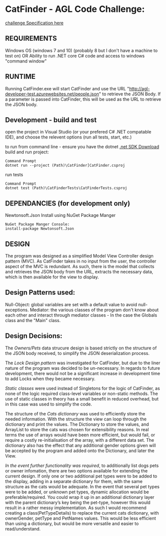 # CatFinder - AGL Code Challenge:

[challenge Specification here](http://agl-developer-test.azurewebsites.net)

## REQUIREMENTS
Windows OS (windows 7 and 10) (probably 8 but I don't have a machine to test on)
OR Ability to run .NET core C# code and access to windows "command window"


## RUNTIME
Running CatFinder.exe will start CatFinder and use the URL "http://agl-developer-test.azurewebsites.net/people.json" to retrieve the JSON Body.
If a parameter is passed into CatFinder, this will be used as the URL to retrieve the JSON body.

## Development - build and test
open the project in Visual Studio (or your prefered C# .NET compatable IDE), and choose the relevent options (run all tests, start, etc.)

to run from command line - ensure you have the dotnet [ .net SDK Download ](https://download.visualstudio.microsoft.com/download/pr/f96333a0-ed33-4ebd-9e48-8608bb62e874/525197a37079042c52003753049e443c/dotnet-sdk-2.2.402-osx-gs-x64.pkg) 
build and run project:
```
Command Prompt
dotnet run --project (Path)\CatFinder]CatFinder.csproj
```

run tests
```
Command Prompt
dotnet test (Path)\CatFinderTests\CatFinderTests.csproj
```



## DEPENDANCIES (for development only)
Newtonsoft.Json
Install using NuGet Package Manger
```
NuGet Package Manger Console: 
install-package Newtonsoft.Json
```

## DESIGN
The program was designed as a simplified Model View Controller design pattern (MVC). As CatFinder takes in no input from the user, the controller aspect of the MVC is redundant. As such, there is the model that collects and retrieves the JSON body from the URL, extracts the necessary data, which is then available for the view to display. 

## Design Patterns used:
Null-Object: global variables are set with a default value to avoid null-exceptions. 
Mediator: the various classes of the program don't know about each other and interact through mediator classes - In the case the Globals class and the "Main" class.


## Design Decisions:
The *Owners/Pets* data strucure design is based strictly on the structure of the JSON body received, to simplify the JSON deserialization process.

The *Lock Design pattern* was investigated for CatFinder, but due to the liner nature of the program was decided to be un-necessary. In regards to future development, there would not be a significant increase in development time to add Locks when they became necessary. 

*Static classes* were used instead of Singletons for the logic of CatFinder, as none of the logic required class-level variables or non-static methods. The use of static classes in theory has a small benefit in reduced overhead, but in this case was used to simplify the code.

The structure of the *Cats dictionary* was used to efficiently store the needed information. With the structure the view can loop through the dictionary and print the values. The Dictionary to store the values, and ArrayList to store the cats was chosen for extensibility reasons. In real terms the use of arrays would have been more efficient, but would fail, or require a costly re-initialisation of the array, with a different data set.
The dictionary also has the effect that any additional gender options given will be accepted by the program and added onto the Dictionary, and later the View.

*In the event further functionality was required*, to additionally list dogs pets or owner infomation, there are two options available for extending the current design. 
If only one or two additional pet types were to be added to the display, adding in a separate dictionary for them, with the same structure as the cats would be adequate. In the event that several pet types were to be added, or unknown pet types, dynamic allocation would be preferable/required. You could wrap it up in an additional dictionary layer with the parent dictionary’s key being the pet-type, however this would result in a rather messy implementation. As such I would recommend creating a class(PetTypeDetails) to replace the current cats dictionary, with ownerGender, petType and PetNames values. This would be less efficient than using a dictionary, but would be more versatile and easier to read/understand.
